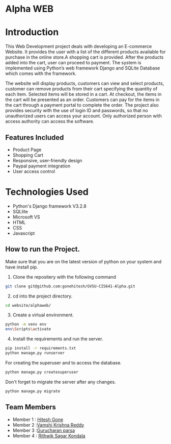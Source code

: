 # Alpha WEB

# Introduction

This Web Development project deals with developing an E-commerce Website. It provides the user with a list of the different products available for purchase in the online store.A shopping cart is provided. After the products added into the cart, user can proceed to payment. The system is implemented using Python’s web framework Django and SQLite Database which comes with the framework.

The website will display products, customers can view and select products, customer can remove products from their cart specifying the quantity of each item. Selected items will be stored in a cart. At checkout, the items in the cart will be presented as an order. Customers can pay for the items in the cart through a payment portal to complete the order. The project also provides security with the use of login ID and passwords, so that no unauthorized users can access your account. Only authorized person with access authority can access the software.

## Features Included

* Product Page
* Shopping Cart
* Responsive, user-friendly design
* Paypal payment integration
* User access control

# Technologies Used

* Python's Django framework V3.2.8
* SQLlite
* Microsoft VS
* HTML
* CSS
* Javascript

## How to run the Project.

Make sure that you are on the latest version of python on your system and have install pip.

1. Clone the repositery with the following command
```sh
git clone git@github.com:gonehitesh/GVSU-CIS641-Alpha.git
```
2. cd into the project directory.
```sh
cd website/alphaweb/
```
3. Create a virtual environment.
```sh
python -m venv env
env\Scripts\activate
```
4. Install the requirements and run the server.
```sh
pip install -r requirements.txt
python manage.py runserver
```
For creating the superuser and to access the database.
```sh
python manage.py createsuperuser
```
Don't forget to migrate the server after any changes.
```sh
python manage.py migrate
```
## Team Members

- Member 1 : [Hitesh Gone](https://github.com/gonehitesh/CIS641-HW2-Gone)
- Member 2 :[Vamshi Krishna Reddy](https://github.com/pvkr105/641-HW2-Purumandla)
- Member 3 :[Gurucharan parsa](https://github.com/charanparsa/CIS641-HW2-parsa)
- Member 4 : [Rithwik Sagar Kondala](https://github.com/rithwik05/641-HW2-kondala)

